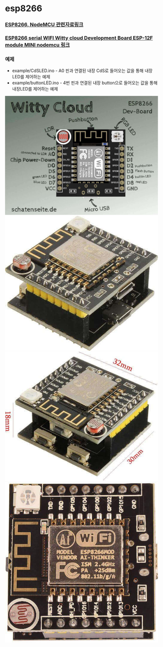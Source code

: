 # esp8266

### [ESP8266, NodeMCU 관련자료링크](https://jpralves.net/post/2016/11/15/esp8266.html#.WhoEskpl8uU)  
### [ESP8266 serial WIFI Witty cloud Development Board ESP-12F module MINI nodemcu 링크](https://jpralves.net/post/2016/11/15/esp8266.html#gizwits-wifi-witty-esp8266-esp-12f)  


### 예제  
- example/CdSLED.ino - A0 핀과 연결된 내장 CdS로 들어오는 값을 통해 내장LED를 제어하는 예제  
- example/buttonLED.ino - 4번 핀과 연결된 내장 button으로 들어오는 값을 통해 내장LED를 제어하는 예제  

![](https://github.com/mtinet/esp8266/blob/master/image/gizwits_pinout_67.jpg?raw=true)
![](https://github.com/mtinet/esp8266/blob/master/image/gizwits-wifi-witty-esp8266-esp_1.jpg?raw=true)
![](https://github.com/mtinet/esp8266/blob/master/image/gizwits_dimensions_24.jpg?raw=true)
![](https://github.com/mtinet/esp8266/blob/master/image/gizwits_pinout_66.jpg?raw=true)
